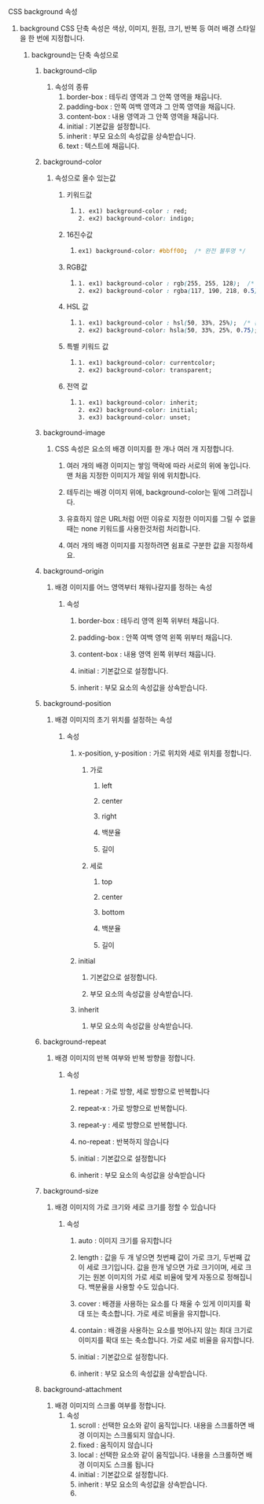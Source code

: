 

CSS background 속성



1. background CSS 단축 속성은 색상, 이미지, 원점, 크기, 반복 등 여러 배경 스타일을 한 번에 지정합니다.

   1. background는 단축 속성으로 

      1. background-clip

         1. 속성의 종류
            1. border-box : 테두리 영역과 그 안쪽 영역을 채웁니다.
            2. padding-box : 안쪽 여백 영역과 그 안쪽 영역을 채웁니다.
            3. content-box : 내용 영역과 그 안쪽 영역을 채웁니다.
            4. initial : 기본값을 설정합니다.
            5. inherit : 부모 요소의 속성값을 상속받습니다.
            6. text : 텍스트에 채웁니다.

      2. background-color

         1. 속성으로 올수 있는값

            1. 키워드값

               1. ```css
                  1. ex1) background-color : red;
                  2. ex2) background-color: indigo;
                  ```

                  

               

            2. 16진수값

               1. ```css
                  ex1) background-color: #bbff00;  /* 완전 불투명 */
                  ```

                  

               

            3. RGB값

               1. ```css
                  1. ex1) background-color : rgb(255, 255, 128);  /* 완전 불투명 */
                  2. ex2) background-color : rgba(117, 190, 218, 0.5);/* 50% 불투명도 */
                  
                  
                  ```

                  

            4. HSL 값

               1. ```css
                  1. ex1) background-color : hsl(50, 33%, 25%);  /* 완전 불투명 */
                  2. ex2) background-color: hsla(50, 33%, 25%, 0.75); /* 75% 불투명도 */
                  ```

                  

               

            5. 특별 키워드 값

               1. ```css
                  1. ex1) background-color: currentcolor;
                  2. ex2) background-color: transparent;
                  ```

                  

            6. 전역 값

               1. ```css
                  1. ex1) background-color: inherit;
                  2. ex2) background-color: initial;
                  3. ex3) background-color: unset;
                  ```

                  

      3. background-image

         1. CSS 속성은 요소의 배경 이미지를 한 개나 여러 개 지정합니다.

            1. 여러 개의 배경 이미지는 쌓임 맥락에 따라 서로의 위에 놓입니다. 맨 처음 지정한 이미지가 제일 위에 위치합니다.

            2. 테두리는 배경 이미지 위에, background-color는 밑에 그려집니다.

            3. 유효하지 않은 URL처럼 어떤 이유로 지정한 이미지를 그릴 수 없을 때는 none 키워드를 사용한것처럼 처리합니다.

            4. 여러 개의 배경 이미지를 지정하려면 쉼표로 구분한 값을 지정하세요.

               

      4. background-origin

         1. 배경 이미지를 어느 영역부터 채워나갈지를 정하는 속성

            1. 속성

               1. border-box : 테두리 영역 왼쪽 위부터 채웁니다.

               2. padding-box : 안쪽 여백 영역 왼쪽 위부터 채웁니다.

               3. content-box : 내용 영역 왼쪽 위부터 채웁니다.

               4. initial : 기본값으로 설정합니다.

               5. inherit : 부모 요소의 속성값을 상속받습니다.

                  

      5. background-position

         1. 배경 이미지의 초기 위치를 설정하는 속성

            1. 속성

               1. x-position, y-position : 가로 위치와 세로 위치를 정합니다.

                  1. 가로

                     1. left

                     2. center

                     3. right

                     4. 백분율

                     5. 길이

                        

                  2. 세로

                     1. top

                     2. center

                     3. bottom

                     4. 백분율

                     5. 길이

                        

               2. initial

                  1. 기본값으로 설정합니다.

                  2. 부모 요소의 속성값을 상속받습니다.

                     

               3. inherit

                  1. 부모 요소의 속성값을 상속받습니다.

                  

      6. background-repeat

         1. 배경 이미지의 반복 여부와 반복 방향을 정합니다.

            1. 속성

               1. repeat : 가로 방향, 세로 방향으로 반복합니다

               2. repeat-x : 가로 방향으로 반복합니다.

               3. repeat-y : 세로 방향으로 반복합니다.

               4. no-repeat : 반복하지 않습니다

               5. initial : 기본값으로 설정합니다

               6. inherit : 부모 요소의 속성값을 상속받습니다

                  

      7. background-size

         1. 배경 이미지의 가로 크기와 세로 크기를 정할 수 있습니다

            1. 속성 

               1. auto : 이미지 크기를 유지합니다

               2. length : 값을 두 개 넣으면 첫번째 값이 가로 크기, 두번째 값이 세로 크기입니다. 값을 한개 넣으면 가로 크기이며, 세로 크기는 원본 이미지의 가로 세로 비율에 맞게 자동으로 정해집니다. 백분율을 사용할 수도 있습니다.

               3. cover : 배경을 사용하는 요소를 다 채울 수 있게 이미지를 확대 또는 축소합니다. 가로 세로 비율을 유지합니다.

               4. contain : 배경을 사용하는 요소를 벗어나지 않는 최대 크기로 이미지를 확대 또는 축소합니다. 가로 세로 비율을 유지합니다.

               5. initial : 기본값으로 설정합니다.

               6. inherit : 부모 요소의 속성값을 상속받습니다.

                  

      8. background-attachment

         1. 배경 이미지의 스크롤 여부를 정합니다.
            1. 속성
               1. scroll : 선택한 요소와 같이 움직입니다. 내용을 스크롤하면 배경 이미지는 스크롤되지 			않습니다.
               2. fixed : 움직이지 않습니다
               3. local : 선택한 요소와 같이 움직입니다. 내용을 스크롤하면 배경 이미지도 스크롤 됩니다
               4. initial : 기본값으로 설정합니다.
               5. inherit : 부모 요소의 속성값을 상속받습니다. 
               6. 